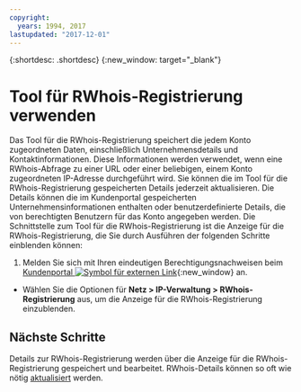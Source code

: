 ```yaml
---
copyright:
  years: 1994, 2017
lastupdated: "2017-12-01"
---
```


{:shortdesc: .shortdesc}
{:new_window: target="_blank"}

# Tool für RWhois-Registrierung verwenden

Das Tool für die RWhois-Registrierung speichert die jedem Konto zugeordneten Daten, einschließlich Unternehmensdetails und Kontaktinformationen. Diese Informationen werden verwendet, wenn eine RWhois-Abfrage zu einer URL oder einer beliebigen, einem Konto zugeordneten IP-Adresse durchgeführt wird. Sie können die im Tool für die RWhois-Registrierung gespeicherten Details jederzeit aktualisieren. Die Details können die im Kundenportal gespeicherten Unternehmensinformationen enthalten oder benutzerdefinierte Details, die von berechtigten Benutzern für das Konto angegeben werden. Die Schnittstelle zum Tool für die RWhois-Registrierung ist die Anzeige für die RWhois-Registrierung, die Sie durch Ausführen der folgenden Schritte einblenden können:

1. Melden Sie sich mit Ihren eindeutigen Berechtigungsnachweisen beim [Kundenportal ![Symbol für externen Link](../../icons/launch-glyph.svg "Symbol für externen Link")](https://control.softlayer.com/){:new_window} an.
* Wählen Sie die Optionen für **Netz > IP-Verwaltung > RWhois-Registrierung** aus, um die Anzeige für die RWhois-Registrierung einzublenden.

## Nächste Schritte

Details zur RWhois-Registrierung werden über die Anzeige für die RWhois-Registrierung gespeichert und bearbeitet. RWhois-Details können so oft wie nötig [aktualisiert](update-rwhois.html) werden.
